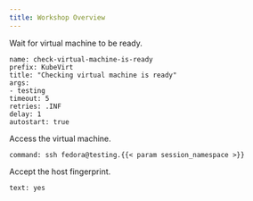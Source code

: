 ```yaml
---
title: Workshop Overview
---
```


Wait for virtual machine to be ready.

```examiner:execute-test
name: check-virtual-machine-is-ready
prefix: KubeVirt
title: "Checking virtual machine is ready"
args:
- testing
timeout: 5
retries: .INF
delay: 1
autostart: true
```

Access the virtual machine.

```terminal:execute
command: ssh fedora@testing.{{< param session_namespace >}}
```

Accept the host fingerprint.

```terminal:input
text: yes
```
